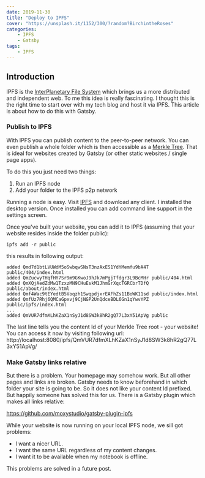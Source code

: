 ```yaml
---
date: 2019-11-30
title: "Deploy to IPFS"
cover: "https://unsplash.it/1152/300/?random?BirchintheRoses"
categories: 
    - IPFS
    - Gatsby
tags:
    - IPFS
---
```


## Introduction

IPFS is the [InterPlanetary File System](https://ipfs.io/) which brings us a more distributed and
independent web. To me this idea is really fascinating. I thought this is the right time to
start over with my tech blog and host it via IPFS. This article is about how to do this with 
Gatsby.

### Publish to IPFS

With IPFS you can publish content to the peer-to-peer network. You can even publish a whole folder
which is then accessible as a [Merkle Tree](https://en.wikipedia.org/wiki/Merkle_tree). That is 
ideal for websites created by Gatsby (or other static websites / single page apps).

To do this you just need two things:

1. Run an IPFS node
2. Add your folder to the IPFS p2p network

Running a node is easy. Visit [IPFS](https://ipfs.io/) and download any client. I installed the 
desktop version. Once installed you can add command line support in the settings screen.

Once you've built your website, you can add it to IPFS (assuming that your website resides inside the folder public):

```
ipfs add -r public
```

this results in following output:

```
added Qmd7d1btLVUWdM5oSwbqwSNsT3nzAxES1YdYMemfu9bA4T public/404/index.html
added QmZucwyTHqfHY7Sr9m9GKwoJ9hJk7mPgjTfdgr3L9BcMHr public/404.html
added QmXQjAedZdMw1TzxzMN9CHuEskM1JhmGrXqcTGRCbrTDfQ public/about/index.html
added Qmf4Wac9tEYedtB5Voqzh1SwqpdjxrEAFhZs11BoWK11sd public/index.html
added QmfUz7Rhj6QMCaGpxvj9CjNGP2UnQdceBDL6Gn1qYwvYPZ public/ipfs/index.html
...
added QmVUR7dfmXLhKZaX1nSyJ1d8SW3k8hR2gQ77L3xY51ApVg public
 ```

The last line tells you the content Id of your Merkle Tree root - your website! You can access it now by visiting
following url: http://localhost:8080/ipfs/QmVUR7dfmXLhKZaX1nSyJ1d8SW3k8hR2gQ77L3xY51ApVg/

### Make Gatsby links relative

But there is a problem. Your homepage may somehow work. But all other pages and links are broken. Gatsby needs to
know beforehand in which folder your site is going to be. So it does not like your content Id prefixed. But
happily someone has solved this for us. There is a Gatsby plugin which makes all links relative:

https://github.com/moxystudio/gatsby-plugin-ipfs

While your website is now running on your local IPFS node, we sill got problems:

- I want a nicer URL.
- I want the same URL regardless of my content changes.
- I want it to be available when my notebook is offline.

This problems are solved in a future post.